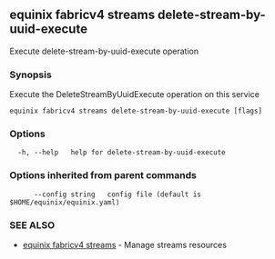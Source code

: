 ## equinix fabricv4 streams delete-stream-by-uuid-execute

Execute delete-stream-by-uuid-execute operation

### Synopsis

Execute the DeleteStreamByUuidExecute operation on this service

```
equinix fabricv4 streams delete-stream-by-uuid-execute [flags]
```

### Options

```
  -h, --help   help for delete-stream-by-uuid-execute
```

### Options inherited from parent commands

```
      --config string   config file (default is $HOME/equinix/equinix.yaml)
```

### SEE ALSO

* [equinix fabricv4 streams](equinix_fabricv4_streams.md)	 - Manage streams resources

